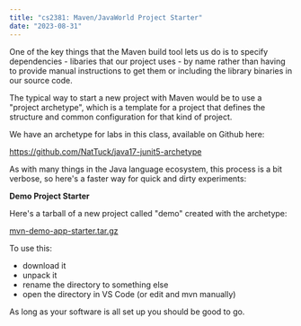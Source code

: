 ```yaml
---
title: "cs2381: Maven/JavaWorld Project Starter"
date: "2023-08-31"
---
```


One of the key things that the Maven build tool lets us do is to
specify dependencies - libaries that our project uses - by name rather
than having to provide manual instructions to get them or including
the library binaries in our source code.

The typical way to start a new project with Maven would be to use a
"project archetype", which is a template for a project that defines the
structure and common configuration for that kind of project.

We have an archetype for labs in this class, available on Github here:

https://github.com/NatTuck/java17-junit5-archetype

As with many things in the Java language ecosystem, this process is a
bit verbose, so here's a faster way for quick and dirty experiments:

**Demo Project Starter**

Here's a tarball of a new project called "demo" created with the archetype:

[mvn-demo-app-starter.tar.gz](./mvn-demo-app-starter.tar.gz)

To use this: 

 * download it
 * unpack it
 * rename the directory to something else
 * open the directory in VS Code (or edit and mvn manually)
 
As long as your software is all set up you should be good to go.
